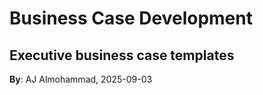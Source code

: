 # Business Case Development
Executive business case templates
---
**By**: AJ Almohammad, 2025-09-03
